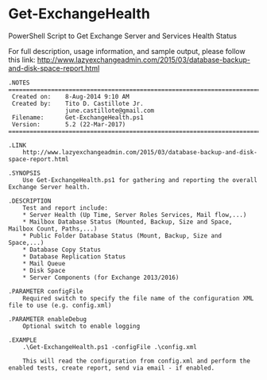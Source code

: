 # Get-ExchangeHealth
PowerShell Script to Get Exchange Server and Services Health Status

For full description, usage information, and sample output, please follow this link:
http://www.lazyexchangeadmin.com/2015/03/database-backup-and-disk-space-report.html

	.NOTES
	===========================================================================
	 Created on:   	8-Aug-2014 9:10 AM
	 Created by:   	Tito D. Castillote Jr.
					june.castillote@gmail.com
	 Filename:     	Get-ExchangeHealth.ps1
	 Version:		5.2 (22-Mar-2017)
	===========================================================================

	.LINK
		http://www.lazyexchangeadmin.com/2015/03/database-backup-and-disk-space-report.html

	.SYNOPSIS
		Use Get-ExchangeHealth.ps1 for gathering and reporting the overall Exchange Server health.

	.DESCRIPTION
		Test and report include:
		* Server Health (Up Time, Server Roles Services, Mail flow,...)
		* Mailbox Database Status (Mounted, Backup, Size and Space, Mailbox Count, Paths,...)
		* Public Folder Database Status (Mount, Backup, Size and Space,...)
		* Database Copy Status
		* Database Replication Status
		* Mail Queue
		* Disk Space
		* Server Components (for Exchange 2013/2016)
		
	.PARAMETER configFile
		Required switch to specify the file name of the configuration XML file to use (e.g. config.xml)

	.PARAMETER enableDebug
		Optional switch to enable logging
	
	.EXAMPLE
		.\Get-ExchangeHealth.ps1 -configFile .\config.xml

		This will read the configuration from config.xml and perform the enabled tests, create report, send via email - if enabled.
